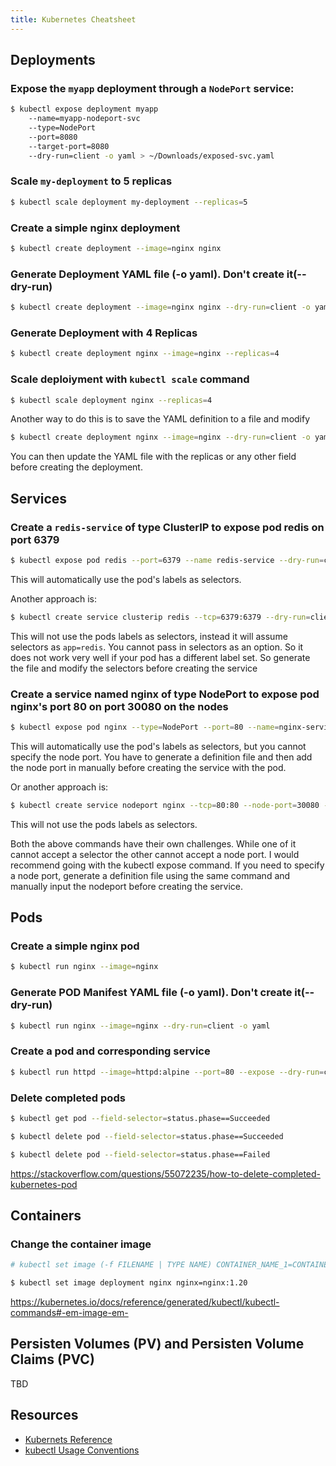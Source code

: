 ```yaml
---
title: Kubernetes Cheatsheet
---
```


## Deployments

### Expose the `myapp` deployment through a `NodePort` service:
```bash
$ kubectl expose deployment myapp
    --name=myapp-nodeport-svc
    --type=NodePort
    --port=8080
    --target-port=8080
    --dry-run=client -o yaml > ~/Downloads/exposed-svc.yaml
```

### Scale `my-deployment` to 5 replicas

```bash
$ kubectl scale deployment my-deployment --replicas=5
```

### Create a simple nginx deployment

```bash
$ kubectl create deployment --image=nginx nginx
```

### Generate Deployment YAML file (-o yaml). Don't create it(--dry-run)

```bash
$ kubectl create deployment --image=nginx nginx --dry-run=client -o yaml
```

### Generate Deployment with 4 Replicas
```bash
$ kubectl create deployment nginx --image=nginx --replicas=4
```

### Scale deploiyment with `kubectl scale` command

```bash
$ kubectl scale deployment nginx --replicas=4
```
Another way to do this is to save the YAML definition to a file and modify

```bash
$ kubectl create deployment nginx --image=nginx --dry-run=client -o yaml > nginx-deployment.yaml
```

You can then update the YAML file with the replicas or any other field before creating the deployment.

## Services

### Create a `redis-service` of type ClusterIP to expose pod redis on port 6379

```bash
$ kubectl expose pod redis --port=6379 --name redis-service --dry-run=client -o yaml
```

This will automatically use the pod's labels as selectors.

Another approach is:
```bash
$ kubectl create service clusterip redis --tcp=6379:6379 --dry-run=client -o yaml
```

This will not use the pods labels as selectors, instead it will assume selectors as `app=redis`. You cannot
pass in selectors as an option. So it does not work very well if your pod has a different label set. So
generate the file and modify the selectors before creating the service

### Create a service named nginx of type NodePort to expose pod nginx's port 80 on port 30080 on the nodes

```bash
$ kubectl expose pod nginx --type=NodePort --port=80 --name=nginx-service --dry-run=client -o yaml
```

This will automatically use the pod's labels as selectors, but you cannot specify the node port. You have to
generate a definition file and then add the node port in manually before creating the service with the pod.


Or another approach is:
```bash
$ kubectl create service nodeport nginx --tcp=80:80 --node-port=30080 --dry-run=client -o yaml
```

This will not use the pods labels as selectors.

Both the above commands have their own challenges. While one of it cannot accept a selector the other cannot accept
a node port. I would recommend going with the kubectl expose command. If you need to specify a node port, generate a
definition file using the same command and manually input the nodeport before creating the service.

## Pods

### Create a simple nginx pod

```bash
$ kubectl run nginx --image=nginx
```

### Generate POD Manifest YAML file (-o yaml). Don't create it(--dry-run)

```bash
$ kubectl run nginx --image=nginx --dry-run=client -o yaml
```

### Create a pod and corresponding service
```bash
$ kubectl run httpd --image=httpd:alpine --port=80 --expose --dry-run=client -o yaml
```

### Delete completed pods

```bash
$ kubectl get pod --field-selector=status.phase==Succeeded

$ kubectl delete pod --field-selector=status.phase==Succeeded

$ kubectl delete pod --field-selector=status.phase==Failed
```

https://stackoverflow.com/questions/55072235/how-to-delete-completed-kubernetes-pod

## Containers

### Change the container image

```bash
# kubectl set image (-f FILENAME | TYPE NAME) CONTAINER_NAME_1=CONTAINER_IMAGE_1 ... CONTAINER_NAME_N=CONTAINER_IMAGE_N

$ kubectl set image deployment nginx nginx=nginx:1.20
```

https://kubernetes.io/docs/reference/generated/kubectl/kubectl-commands#-em-image-em-


## Persisten Volumes (PV) and Persisten Volume Claims (PVC)

TBD


## Resources

- [Kubernets Reference](https://kubernetes.io/docs/reference/)
- [kubectl Usage Conventions](https://kubernetes.io/docs/reference/kubectl/conventions/)

